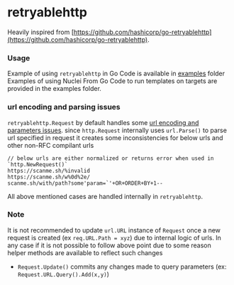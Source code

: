 # retryablehttp

Heavily inspired from [https://github.com/hashicorp/go-retryablehttp](https://github.com/hashicorp/go-retryablehttp).

### Usage

Example of using `retryablehttp` in Go Code is available in [examples](examples/) folder
Examples of using Nuclei From Go Code to run templates on targets are provided in the examples folder.




### url encoding and parsing issues

`retryablehttp.Request` by default handles some [url encoding and parameters issues](https://github.com/boss-net/utils/blob/main/url/README.md). since `http.Request` internally uses `url.Parse()` to parse url specified in request it creates some inconsistencies for below urls and other non-RFC compilant urls 

```
// below urls are either normalized or returns error when used in `http.NewRequest()`
https://scanme.sh/%invalid
https://scanme.sh/w%0d%2e/
scanme.sh/with/path?some'param=`'+OR+ORDER+BY+1--
```
All above mentioned cases are handled internally in `retryablehttp`.

### Note
It is not recommended to update `url.URL` instance of `Request` once a new request is created (ex `req.URL.Path = xyz`) due to internal logic of urls.
In any case if it is not possible to follow above point due to some reason helper methods are available to reflect such changes

- `Request.Update()` commits any changes made to query parameters (ex: `Request.URL.Query().Add(x,y)`)
